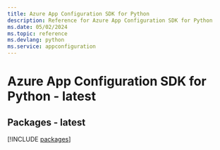 ```yaml
---
title: Azure App Configuration SDK for Python
description: Reference for Azure App Configuration SDK for Python
ms.date: 05/02/2024
ms.topic: reference
ms.devlang: python
ms.service: appconfiguration
---
```

# Azure App Configuration SDK for Python - latest
## Packages - latest
[!INCLUDE [packages](app-configuration-index.md)]